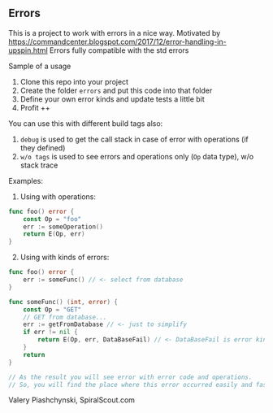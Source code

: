 ## Errors
This is a project to work with errors in a nice way. Motivated by https://commandcenter.blogspot.com/2017/12/error-handling-in-upspin.html
Errors fully compatible with the std errors

Sample of a usage
1. Clone this repo into your project
2. Create the folder `errors` and put this code into that folder
3. Define your own error kinds and update tests a little bit
4. Profit ++

You can use this with different build tags also:
1. `debug` is used to get the call stack in case of error with operations (if they defined)
2. `w/o tags` is used to see errors and operations only (`Op` data type), w/o stack trace

Examples:
1. Using with operations:
```Go
func foo() error {
    const Op = "foo"
    err := someOperation()
    return E(Op, err)
}
```

2. Using with kinds of errors:
```Go
func foo() error {
	err := someFunc() // <- select from database
}

func someFunc() (int, error) {
	const Op = "GET"
	// GET from database...
	err := getFromDatabase // <- just to simplify
	if err != nil {
		return E(Op, err, DataBaseFail) // <- DataBaseFail is error kind defined in errors.go
	}
	return 
}

// As the result you will see error with error code and operations. 
// So, you will find the place where this error occurred easily and fast 

```

Valery Piashchynski, 
SpiralScout.com
